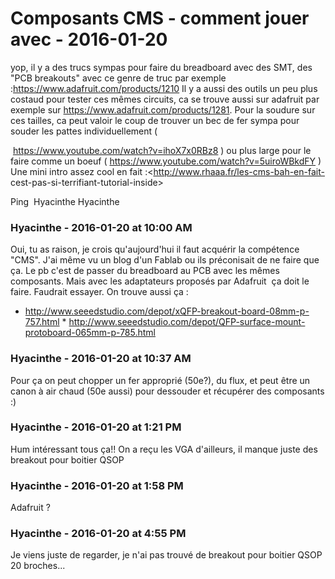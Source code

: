 # Composants CMS - comment jouer avec  - 2016-01-20

yop, il y a des trucs sympas pour faire du breadboard avec des SMT, des "PCB breakouts" avec ce genre de truc par exemple :<https://www.adafruit.com/products/1210>  Il y a aussi des outils un peu plus costaud pour tester ces mêmes circuits, ca se trouve aussi sur adafruit par exemple sur <https://www.adafruit.com/products/1281>.  Pour la soudure sur ces tailles, ca peut valoir le coup de trouver un bec de fer sympa pour souder les pattes individuellement (

 <https://www.youtube.com/watch?v=ihoX7x0RBz8> ) ou plus large pour le faire comme un boeuf ( <https://www.youtube.com/watch?v=5uiroWBkdFY> )  Une mini intro assez cool en fait :<http://www.rhaaa.fr/les-cms-bah-en-fait- cest-pas-si-terrifiant-tutorial-inside>

 

 

  Ping  Hyacinthe Hyacinthe

### **Hyacinthe** - 2016-01-20 at 10:00 AM

Oui, tu as raison, je crois qu'aujourd'hui il faut acquérir la compétence "CMS". J'ai même vu un blog d'un Fablab ou ils préconisait de ne faire que ça. Le pb c'est de passer du breadboard au PCB avec les mêmes composants. Mais avec les adaptateurs proposés par Adafruit  ça doit le faire. Faudrait essayer.   On trouve aussi ça :

 * <http://www.seeedstudio.com/depot/xQFP-breakout-board-08mm-p-757.html>  * <http://www.seeedstudio.com/depot/QFP-surface-mount-protoboard-065mm-p-785.html>

### **Hyacinthe** - 2016-01-20 at 10:37 AM

Pour ça on peut chopper un fer approprié (50e?), du flux, et peut être un canon à air chaud (50e aussi) pour dessouder et récupérer des composants :)

### **Hyacinthe** - 2016-01-20 at 1:21 PM

Hum intéressant tous ça!! On a reçu les VGA d'ailleurs, il manque juste des breakout pour boitier QSOP

### **Hyacinthe** - 2016-01-20 at 1:58 PM

Adafruit ?

### **Hyacinthe** - 2016-01-20 at 4:55 PM

Je viens juste de regarder, je n'ai pas trouvé de breakout pour boitier QSOP 20 broches...

